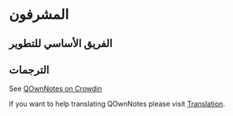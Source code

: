 # المشرفون

## الفريق الأساسي للتطوير

<ProfileCard name="Patrizio Bekerle" img="https://www.gravatar.com/avatar/de150011c0b0eb1047c64e0387a252b9?s=164" backgroundImg="/screenshots/screenshot-darkmode.png" functions="Author" github="pbek" keybase="pbek" />

<ProfileCard name="Waqar Ahmed" img="https://www.gravatar.com/avatar/906b60ea647baf206f452687d1de8ba0?s=164" backgroundImg="/screenshots/screenshot-darkmode.png" functions="Highlighting, Spellchecker, Speed improvements, …" github="Waqar144" />

## الترجمات

See [QOwnNotes on Crowdin](https://crowdin.com/project/qownnotes/activity_stream)

If you want to help translating QOwnNotes please visit [Translation](translation.md).
